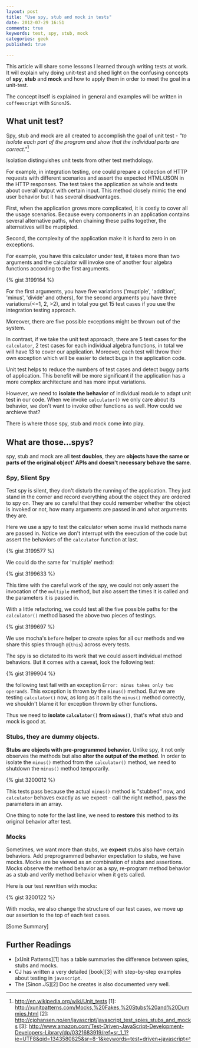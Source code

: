 ```yaml
---
layout: post
title: "Use spy, stub and mock in tests"
date: 2012-07-29 16:51
comments: true
keywords: test, spy, stub, mock
categories: geek
published: true

---
```


This article will share some lessons I learned through writing tests at work. It will explain why doing unit-test and shed light on the confusing concepts of **spy**, **stub** and **mock** and how to apply them in order to meet the goal in a unit-test.

The concept itself is explained in general and examples will be written in `coffeescript` with `SinonJS`.

## What unit test?
Spy, stub and mock are all created to accomplish the goal of unit test - *"to isolate each part of the program and show that the individual parts are correct."*[^1]

Isolation distinguishes unit tests from other test methdology. 

For example, in integration testing, one could prepare a collection of HTTP requests with different scenarios and assert the expected HTML/JSON in the HTTP responses. The test takes the application as whole and tests about overall output with certain input. This method closely mimic the end user behavior but it has several disadvantages.

First, when the application grows more complicated, it is costly to cover all the usage scenarios. Because every components in an application contains several alternative paths, when chaining these paths together, the alternatives will be muptipled. 

Second, the complexity of the application make it is hard to zero in on exceptions.

For example, you have this calculator under test, it takes more than two arguments and the calculator will invoke one of another four algebra functions according to the first arguments. 

{% gist 3199164 %}

For the first arguments, you have five variations ('muptiple', 'addition', 'minus', 'divide' and others), for the second arguments you have three variations(<=1, 2, >2), and in total you get 15 test cases if you use the integration testing approach.

Moreover, there are five possible exceptions might be thrown out of the system.

In contrast, if we take the unit test approach, there are 5 test cases for the `calculator`, 2 test cases for each individual algebra functions, in total we will have 13 to cover our application. Moreover, each test will throw their own exception which will be easier to detect bugs in the application code.

Unit test helps to reduce the numbers of test cases and detect buggy parts of application. This benefit will be more significant if the application has a more complex architecture and has more input variations. 

However, we need to **isolate the behavior** of individual module to adapt unit test in our code. When we invoke `calculator()` we only care about its behavior, we don't want to invoke other functions as well. How could we archieve that? 

There is where those spy, stub and mock come into play.

## What are those…spys?
spy, stub and mock are all **test doubles**, they are **objects have the same or parts of the original object' APIs and doesn't necessary behave the same**. 

### Spy, Slient Spy
Test spy is silent, they don't disturb the running of the application. They just stand in the corner and record everything about the object they are ordered to spy on. They are so careful that they could remember whether the object is invoked or not, how many arguments are passed in and what arguments they are.

Here we use a spy to test the calculator when some invalid methods name are passed in. Notice we don't interrupt with the execution of the code but assert the behaviors of the `calculator` function at last.

{% gist 3199577 %}

We could do the same for 'multiple' method:

{% gist 3199633 %}

This time with the careful work of the spy, we could not only assert the invocation of the `multiple` method, but also assert the times it is called and the parameters it is passed in.

With a little refactoring, we could test all the five possible paths for the `calculator()` method based the above two pieces of testings. 

{% gist 3199697 %}

We use mocha's `before` helper to create spies for all our methods and we share this spies through `@`(`this`) across every tests. 

The spy is so dictated to its work that we could assert individual method behaviors. But it comes with a caveat, look the following test:

{% gist 3199904 %}

the following test fail with an exception `Error: minus takes only two operands`. This exception is thrown by the `minus()` method. But we are testing `calculator()` now, as long as it calls the `minus()` method correctly, we shouldn't blame it for exception thrown by other functions. 

Thus we need to **isolate `calculator()` from `minus()`**, that's what stub and mock is good at.

### Stubs, they are dummy objects.
**Stubs are objects with pre-programmed behavior.** Unlike spy, it not only observes the methods but also **alter the output of the method**. In order to isolate the `minus()` method from the `calculator()` method, we need to shutdown the `minus()` method temporarily. 

{% gist 3200012 %} 

This tests pass because the actual `minus()` method is "stubbed" now, and `calculator` behaves exactly as we expect - call the right method, pass the parameters in an array.

One thing to note for the last line, we need to **restore** this method to its original behavior after test.


### Mocks
Sometimes, we want more than stubs, we **expect** stubs also have certain behaviors. Add preprogrammed behavior expectation to stubs, we have mocks. Mocks are be viewed as an combination of stubs and assertions. Mocks observe the method behavior as a spy, re-program method behavior as a stub and verify method behavior when it gets called.

Here is our test rewritten with mocks:

{% gist 3200122 %} 

With mocks, we also change the structure of our test cases, we move up our assertion to the top of each test cases.

[Some Summary]

## Further Readings
- [xUnit Patterns][1] has a table summaries the difference between spies, stubs and mocks. 
- CJ has written a very detailed [book][3] with step-by-step examples about testing in `javascript`.
- The [Sinon.JS][2] Doc he creates is also documented very well.

[^1]: http://en.wikipedia.org/wiki/Unit_tests
[1]: http://xunitpatterns.com/Mocks,%20Fakes,%20Stubs%20and%20Dummies.html
[2]: http://cjohansen.no/en/javascript/javascript_test_spies_stubs_and_mocks
[3]: http://www.amazon.com/Test-Driven-JavaScript-Development-Developers-Library/dp/0321683919/ref=sr_1_1?ie=UTF8&qid=1343580825&sr=8-1&keywords=test+driven+javascript